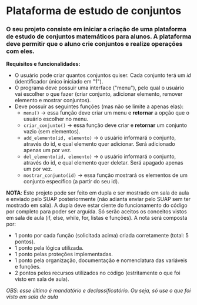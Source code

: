# Plataforma de estudo de conjuntos

### O seu projeto consiste em iniciar a criação de uma plataforma de estudo de conjuntos matemáticos para alunos. A plataforma deve permitir que o aluno crie conjuntos e realize operações com eles.

**Requisitos e funcionalidades:**
-  O usuário pode criar quantos conjuntos quiser. Cada conjunto terá um $id$ (identificador único iniciado em "1").
- O programa deve possuir uma interface ("menu"), pelo qual o usuário vai escolher o que fazer (criar conjunto, adicionar elemento, remover elemento e mostrar conjuntos).
- Deve possuir as seguintes funções (mas não se limite a apenas elas):
    - ```menu()``` $\rightarrow$ essa função deve criar um menu e **retornar** a opção que o usuário escolher no menu.
    - ```criar_conjunto()``` $\rightarrow$ essa função deve criar e **retornar** um conjunto vazio (sem elementos).
    - ```add_elemento(id, elemento)``` $\rightarrow$ o usuário informará o conjunto, através do id, e qual elemento quer adicionar. Será adicionado apenas um por vez. 
    - ```del_elemento(id, elemento)``` $\rightarrow$ o usuário informará o conjunto, através do id, e qual elemento quer deletar. Será apagado apenas um por vez. 
    - ```mostrar_conjunto(id)``` $\rightarrow$ essa função mostrará os elementos de um conjunto específico (a partir do seu id).

**NOTA**: Este projeto pode ser feito em dupla e ser mostrado em sala de aula e enviado pelo SUAP posteriormente (não adianta enviar pelo SUAP sem ter mostrado em sala). A dupla deve estar ciente do funcionamento do código por completo para poder ser arguída. Só serão aceitos os conceitos vistos em sala de aula (if, else, while, for, listas e funções). A nota será composta por:
- 1 ponto por cada função (solicitada acima) criada corretamente (total: 5 pontos).
- 1 ponto pela lógica utilizada.
- 1 ponto pelas proteções implementadas.
- 1 ponto pela organização, documentação e nomenclatura das variáveis e funções.
- 2 pontos pelos recursos utilizados no código (estritamente o que foi visto em sala de aula).

*OBS: esse último é mandatório e declassificatório. Ou seja, só use o que foi visto em sala de aula*

